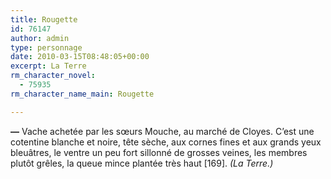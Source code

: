 ```yaml
---
title: Rougette
id: 76147
author: admin
type: personnage
date: 2010-03-15T08:48:05+00:00
excerpt: La Terre
rm_character_novel:
  - 75935
rm_character_name_main: Rougette

---
```

**—** Vache achetée par les sœurs Mouche, au marché de Cloyes. C&rsquo;est une cotentine blanche et noire, tête sèche, aux cornes fines et aux grands yeux bleuâtres, le ventre un peu fort sillonné de grosses veines, les membres plutôt grêles, la queue mince plantée très haut [169]. _(La Terre.)_